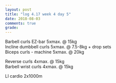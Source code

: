 ```yaml
---
layout: post
title: "log 4.17 week 4 day 5"
date: 2018-08-03
comments: true
grade:
---
```


Barbell curls EZ-bar 5xmax. @ 15kg  
Incline dumbbell curls 5xmax. @ 7.5-8kg + drop sets   
Biceps curls - machine 5xmax. @ 20kg  

Reverse curls 4xmax. @ 15kg  
Barbell wrist curls 4xmax. @ 15kg  

LI cardio 2x1000m  
